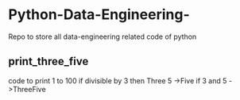 # Python-Data-Engineering-
Repo to store all data-engineering related code of python
## print_three_five
code to print 1 to 100 if divisible by 3 then Three 5 ->Five if 3 and 5 ->ThreeFive